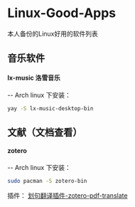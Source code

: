 # Linux-Good-Apps
本人备份的Linux好用的软件列表

## 音乐软件
#### lx-music 洛雪音乐
-- Arch linux 下安装：
```bash
yay -S lx-music-desktop-bin 
```

## 文献（文档查看）
#### zotero
-- Arch linux 下安装：
```bash
sudo pacman -S zotero-bin
```
插件：
[划句翻译插件-zotero-pdf-translate](https://github.com/windingwind/zotero-pdf-translate)

